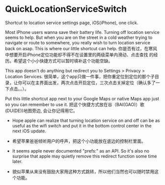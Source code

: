# QuickLocationServiceSwitch
Shortcut to location service settings page, iOS(iPhone), one click.

Most iPhone users wanna save their battery life. Turning off location service seems to help. But when you are on the street in a cold weather trying to navigate or route to somewhere, you really wish to turn location service back on asap. This is where our little shortcut can help. 
你是否有过，在寒风中想要开启iPhone定位功能却不得不在设置里的两级菜单内滑动、点击查找 的经历。希望这个小小快捷方式可以暂时填补这个功能空缺。

This app doesn't do anything but redirect you to Settings > Privacy > Location Services.
很简单，这个app只做一件事，把你重定位到定位的那个子目录，让你可以在主界面出发，两次点击开启定位，三次点击关掉定位（确认多了一下点击。。）。

Put this little shortcut app next to your Google Maps or native Maps app just so you can remember to use it.
把这个快捷方式放在谷（BAI(GAO)）歌(DU(DE))地图旁边, 会让你记得用它。

* Hope apple can realize that turning location service on and off can be as useful as the wifi switch and put it in the bottom control center in the next iOS update.
* 希望苹果爸爸倾听用户的呼声，把这个小功能放在底边的控制栏里面。

* It seems apple never documented "prefs:" as an API. So it's also no surprise that apple may quietly remove this redirect function some time later.
* 貌似苹果从来没有鼓励大家用这种方式跳转，所以他们当然也可以随时禁用这个功能。
